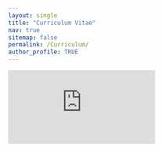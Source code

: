 ```yaml
---
layout: single
title: "Curriculum Vitae"
nav: true
sitemap: false
permalink: /Curriculum/
author_profile: TRUE
---
```


<embed src="https://paogalanot.github.io/assets/pdf/CV_update_March2025" type="application/pdf" />
